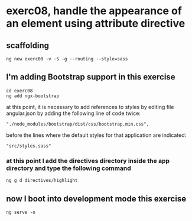 # exerc08, handle the appearance of an element using attribute directive

## scaffolding

```shell
ng new exerc08 -v -S -g --routing --style=sass
```

## I'm adding Bootstrap support in this exercise

```shell
cd exerc08
ng add ngx-bootstrap
```

at this point, it is necessary to add references to styles by editing file angular.json by adding the following line of code twice:

```text
"./node_modules/bootstrap/dist/css/bootstrap.min.css",
```

before the lines where the default styles for that application are indicated:

```text
"src/styles.sass"
```

### at this point I add the directives directory inside the app directory and type the following command

```shell
ng g d directives/highlight
```

## now I boot into development mode this exercise

```shell
ng serve -o
```
